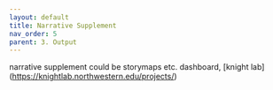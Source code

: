```yaml
---
layout: default
title: Narrative Supplement
nav_order: 5
parent: 3. Output
---
```


narrative supplement could be storymaps etc. 
dashboard, [knight lab] (https://knightlab.northwestern.edu/projects/)